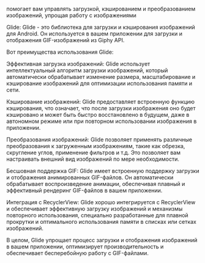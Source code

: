 помогает вам управлять загрузкой, кэшированием и преобразованием изображений, упрощая работу с изображениями

Glide: Glide - это библиотека для загрузки и кэширования изображений для Android. 
Он используется в вашем приложении для загрузки и отображения GIF-изображений из Giphy API. 

Вот преимущества использования Glide:

Эффективная загрузка изображений: Glide использует интеллектуальный алгоритм загрузки изображений, 
который автоматически обрабатывает изменение размера, масштабирование и кэширование изображений для оптимизации использования памяти и сети.

Кэширование изображений: Glide предоставляет встроенную функцию кэширования, что означает, 
что после загрузки изображения оно будет кэшировано и может быть быстро восстановлено в будущем, 
даже в автономном режиме или при повторном использовании изображения в приложении.

Преобразования изображений: Glide позволяет применять различные преобразования к загруженным изображениям, 
такие как обрезка, скругление углов, применение фильтров и т.д. Это позволяет вам настраивать внешний вид изображений по мере необходимости.

Бесшовная поддержка GIF: Glide имеет встроенную поддержку загрузки и отображения анимированных GIF-файлов. 
Он автоматически обрабатывает воспроизведение анимации, обеспечивая плавный и эффективный рендеринг GIF-файлов в вашем приложении.

Интеграция с RecyclerView: Glide хорошо интегрируется с RecyclerView и обеспечивает эффективную загрузку изображений 
и механизмы повторного использования, специально разработанные для плавной прокрутки и оптимального использования памяти в списках или сетках изображений.

В целом, Glide упрощает процесс загрузки и отображения изображений в вашем приложении, оптимизирует производительность 
и обеспечивает бесперебойную работу с GIF-файлами.